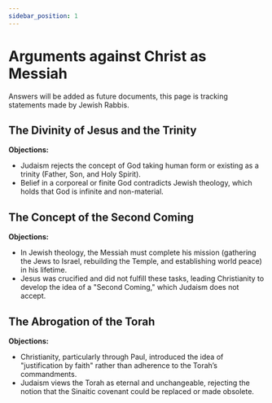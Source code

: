 ```yaml
---
sidebar_position: 1
---
```


# Arguments against Christ as Messiah

Answers will be added as future documents, this page is tracking statements made by Jewish Rabbis.

## The Divinity of Jesus and the Trinity

**Objections:**
- Judaism rejects the concept of God taking human form or existing as a trinity (Father, Son, and Holy Spirit).
- Belief in a corporeal or finite God contradicts Jewish theology, which holds that God is infinite and non-material.

## The Concept of the Second Coming

**Objections:**
- In Jewish theology, the Messiah must complete his mission (gathering the Jews to Israel, rebuilding the Temple, and establishing world peace) in his lifetime.
- Jesus was crucified and did not fulfill these tasks, leading Christianity to develop the idea of a "Second Coming," which Judaism does not accept.


## The Abrogation of the Torah

**Objections:**
- Christianity, particularly through Paul, introduced the idea of "justification by faith" rather than adherence to the Torah’s commandments.
- Judaism views the Torah as eternal and unchangeable, rejecting the notion that the Sinaitic covenant could be replaced or made obsolete.